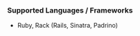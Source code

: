 <!-- usedin: [ _node/deployment] - post: -->


### Supported Languages / Frameworks

- Ruby, Rack (Rails, Sinatra, Padrino)

